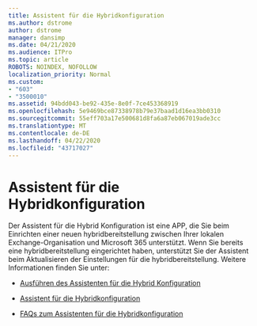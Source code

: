 ```yaml
---
title: Assistent für die Hybridkonfiguration
ms.author: dstrome
author: dstrome
manager: dansimp
ms.date: 04/21/2020
ms.audience: ITPro
ms.topic: article
ROBOTS: NOINDEX, NOFOLLOW
localization_priority: Normal
ms.custom:
- "603"
- "3500010"
ms.assetid: 94bdd043-be92-435e-8e0f-7ce453368919
ms.openlocfilehash: 5e9469bce87338978b79e37baad1d16ea3bb0310
ms.sourcegitcommit: 55eff703a17e500681d8fa6a87eb067019ade3cc
ms.translationtype: MT
ms.contentlocale: de-DE
ms.lasthandoff: 04/22/2020
ms.locfileid: "43717027"
---
```

# <a name="hybrid-configuration-wizard"></a>Assistent für die Hybridkonfiguration

Der Assistent für die Hybrid Konfiguration ist eine APP, die Sie beim Einrichten einer neuen hybridbereitstellung zwischen Ihrer lokalen Exchange-Organisation und Microsoft 365 unterstützt. Wenn Sie bereits eine hybridbereitstellung eingerichtet haben, unterstützt Sie der Assistent beim Aktualisieren der Einstellungen für die hybridbereitstellung. Weitere Informationen finden Sie unter:
  
- [Ausführen des Assistenten für die Hybrid Konfiguration](https://technet.microsoft.com/library/mt595788%28v=exchg.150%29.aspx)

- [Assistent für die Hybridkonfiguration](https://technet.microsoft.com/library/hh529921%28v=exchg.150%29.aspx)

- [FAQs zum Assistenten für die Hybridkonfiguration](https://technet.microsoft.com/library/mt488940%28v=exchg.150%29.aspx)
